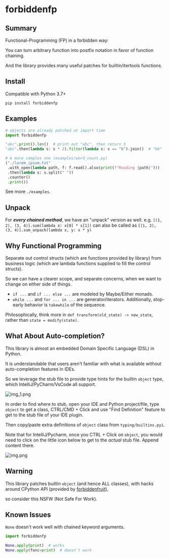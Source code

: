 # forbiddenfp

## Summary

Functional-Programming (FP) in a forbidden way:

You can turn arbitrary function into postfix notation in favor of function chaining.

And the library provides many useful patches for builtin/itertools functions.

## Install

Compatible with Python 3.7+

```shell
pip install forbiddenfp
```

## Examples

```python
# objects are already patched at import time
import forbiddenfp

"abc".print().len()  # print out "abc", then return 3
"abc".then(lambda s: s * 2).filter(lambda s: s == "b").join()  # "bb"

# A more complex one (examples/word_count.py)
("./lorem_ipsum.txt"
 .with_open(lambda path, f: f.read().also(print(f"Reading {path}")))
 .then(lambda s: s.split(" "))
 .counter()
 .print())

```

See more `./examples`.

## Unpack

For ***every chained method***, we have an "unpack" version as well.
e.g. `[(1, 2), (3, 4)].sum(lambda x: x[0] * x[1])`
can also be called as `[(1, 2), (3, 4)].sum_unpack(lambda x, y: x * y)`

## Why Functional Programming

Separate out control structs (which are functions provided by library) from business logic (which are lambda functions
supplied to fill the control structs).

So we can have a clearer scope, and separate concerns, when we want to change on either side of things.

- `if ...` and `if ... else ...` are modeled by Maybe/Either monads.
- `while ...` and `for ... in ...` are generator/iterators. Additionally, stop-early behavior is `takewhile` of the
  sequence.

Philosophically, think more in `def transform(old_state) -> new_state`, rather than `state = modify(state)`.

## What About Auto-completion?

This library is almost an embedded Domain Specific Language (DSL) in Python.

It is understandable that users aren't familiar with what is available without auto-completion features in IDEs.

So we leverage the stub file to provide type hints for the builtin `object` type, which IntelliJ/PyCharm/VsCode all support.

![img_1.png](img_1.png)

In order to find where to stub, open your IDE and Python project/file, type `object` to get a class, CTRL/CMD + Click and use
"Find Definition" feature to get to the stub file of your IDE plugin.

Then copy/paste extra definitions of `object` class from `typing/builtins.pyi`.

Note that for IntelliJ/Pycharm, once you CTRL + Click on `object`, you would need to click on the little icon below
to get to the *actual* stub file. Append content there.

![img.png](img.png)

## Warning

This library patches builtin `object` (and hence ALL classes),
with hacks around CPython API (provided by [forbiddenfruit](https://github.com/clarete/forbiddenfruit)),

so consider this NSFW (Not Safe For Work).

## Known Issues

`None` doesn't work well with chained keyword arguments.

```python
import forbiddenfp

None.apply(print)  # works
None.apply(func=print)  # doesn't work
```
